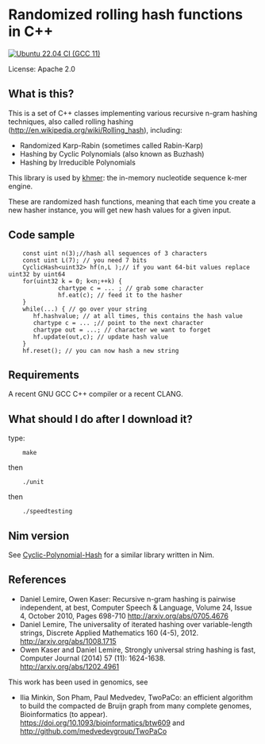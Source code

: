 # Randomized rolling hash functions in C++
[![Ubuntu 22.04 CI (GCC 11)](https://github.com/lemire/rollinghashcpp/actions/workflows/ubuntu22.yml/badge.svg)](https://github.com/lemire/rollinghashcpp/actions/workflows/ubuntu22.yml)

License: Apache 2.0


## What is this?

This is a set of C++ classes implementing various recursive n-gram hashing techniques, also called rolling hashing (http://en.wikipedia.org/wiki/Rolling_hash), including:

*   Randomized Karp-Rabin (sometimes called Rabin-Karp)
*   Hashing by Cyclic Polynomials (also known as Buzhash)
*   Hashing by Irreducible Polynomials

This library is used by [khmer](https://github.com/dib-lab/khmer/): the in-memory nucleotide sequence k-mer engine.
 

These are randomized hash functions, meaning that each time you create a new hasher instance, you will
get new hash values for a given input.

##  Code sample

        const uint n(3);//hash all sequences of 3 characters
        const uint L(7); // you need 7 bits
        CyclicHash<uint32> hf(n,L );// if you want 64-bit values replace uint32 by uint64
        for(uint32 k = 0; k<n;++k) {
                  chartype c = ... ; // grab some character
                  hf.eat(c); // feed it to the hasher
        }
        while(...) { // go over your string
           hf.hashvalue; // at all times, this contains the hash value
           chartype c = ... ;// point to the next character
           chartype out = ...; // character we want to forget
           hf.update(out,c); // update hash value
        }
        hf.reset(); // you can now hash a new string



##  Requirements

A recent GNU GCC C++ compiler or a recent CLANG.

##  What should I do after I download it?


type:

        make

then

        ./unit

then

        ./speedtesting


## Nim version

See [Cyclic-Polynomial-Hash](https://github.com/MarcAzar/Cyclic-Polynomial-Hash) for a similar library written in Nim.

##  References

* Daniel Lemire, Owen Kaser: Recursive n-gram hashing is pairwise independent, at best, Computer Speech & Language, Volume 24, Issue 4, October 2010, Pages 698-710 http://arxiv.org/abs/0705.4676
* Daniel Lemire, The universality of iterated hashing over variable-length strings, Discrete Applied Mathematics 160 (4-5), 2012. http://arxiv.org/abs/1008.1715
* Owen Kaser and Daniel Lemire, Strongly universal string hashing is fast, Computer Journal (2014) 57 (11): 1624-1638. http://arxiv.org/abs/1202.4961


This work has been used in genomics, see


* Ilia Minkin, Son Pham, Paul Medvedev, TwoPaCo: an efficient algorithm to build the compacted de Bruijn graph from many complete genomes, Bioinformatics (to appear). https://doi.org/10.1093/bioinformatics/btw609 and http://github.com/medvedevgroup/TwoPaCo
